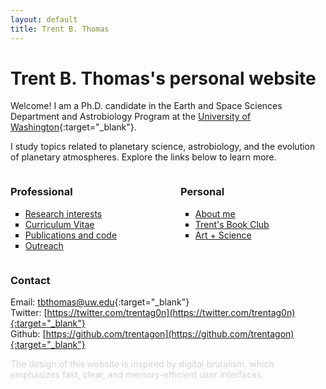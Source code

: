 ```yaml
---
layout: default
title: Trent B. Thomas
---
```



# Trent B. Thomas's personal website

Welcome! I am a Ph.D. candidate in the Earth and Space Sciences Department and Astrobiology Program at the [University of Washington](https://ess.uw.edu/people/trent-thomas/){:target="_blank"}.

I study topics related to planetary science, astrobiology, and the evolution of planetary atmospheres. Explore the links below to learn more.

<div style="display: flex; justify-content: space-between;">
    <div style="flex: 1; margin-right: 20px;">
        <h3>Professional</h3>
        <ul style="list-style-type: square;">
            <li><a href="pages/research_interests.html">Research interests</a></li>
            <li><a href="assets/tthomas_cv.pdf" target="_blank">Curriculum Vitae</a></li>
            <li><a href="pages/publications_and_code.html">Publications and code</a></li>
            <li><a href="pages/outreach.html">Outreach</a></li>
        </ul>
    </div>
    <div style="flex: 1; margin-left: 20px;">
        <h3>Personal</h3>
        <ul style="list-style-type: square;">
            <li><a href="pages/about.html">About me</a></li>
            <li><a href="pages/trents_book_club.html">Trent's Book Club</a></li>
            <li><a href="pages/creative_coding.html">Art + Science</a></li>
        </ul>
    </div>
</div>

### Contact

Email: [tbthomas@uw.edu](mailto:tbthomas@uw.edu){:target="_blank"} \
Twitter: [https://twitter.com/trentag0n](https://twitter.com/trentag0n){:target="_blank"} \
Github: [https://github.com/trentagon](https://github.com/trentagon){:target="_blank"}

<div style="color: lightgray;">
    The design of this website is inspired by digital brutalism, which emphasizes fast, clear, and memory-efficient user interfaces.
</div>

<div id="p5-sketch-container">

<!-- Include the p5.js sketch -->
<script src="https://cdnjs.cloudflare.com/ajax/libs/p5.js/1.4.0/p5.js">
    let shapeRadius = 5.0; // Width of the shape
    let orbitRadiusFactor = 1;
    let orbitRadius;

    let gridSize = 25;
    let gridShift;
    let xgridCenter;
    let ygridCenter;

    let x;
    let y;

    let rotationMap = Math.PI / 2;
    let numFrames = 200;

    let c1, c2;

    function setup() {
        let canvas = createCanvas(1080, 1080);
        canvas.parent('p5-sketch-container');
        frameRate(30);
        ellipseMode(RADIUS);

        orbitRadius = orbitRadiusFactor * shapeRadius;
        gridShift = 2 * (orbitRadius + (shapeRadius / 2));
        xgridCenter = ((width - (gridShift * gridSize)) / 2) + (orbitRadius + (shapeRadius / 2));
        ygridCenter = ((height - (gridShift * gridSize)) / 2) + (orbitRadius + (shapeRadius / 2));

        c1 = color(232, 82, 112);
        c2 = color(82, 168, 232);
    }

    function draw() {
        background(255);
        noStroke();

        let t = 2.0 * frameCount / numFrames;

        for (let i = 0; i < gridSize; i++) {
            for (let j = 0; j < gridSize; j++) {
                let yRotationOffset = map(j / (gridSize - 1), 0, 1, 0, rotationMap);
                let xRotationOffset = map(i / (gridSize - 1), 0, 1, 0, rotationMap);

                x = xgridCenter + (gridShift * i);
                y = ygridCenter + (gridShift * j);

                let distanceFromCenter = sqrt(pow((i - (gridSize - 1) / 2), 2) + pow((j - (gridSize - 1) / 2), 2)) / ((gridSize - 1) / 2);
                let centerOffset = map(distanceFromCenter, 0, 1, 0, Math.PI);

                let r1 = shapeRadius * map(abs(sin(TWO_PI * t - centerOffset)), 0, 1, 2.5, 8);
                let c = lerpColor(c1, c2, map(sin(TWO_PI * t - centerOffset), -1, 1, 0, 1));

                fill(c);
                ellipse(x, y, r1, r1);
            }
        }
    }
</script>

</div>

<!-- 
# <span id="title" class="color-animation">Trent B. Thomas's personal website</span> 
<style>
.color-animation {
    animation: colorChange 60s infinite; /* Animation name, duration, and iteration */
}

@keyframes colorChange {
    0% { color: blue; } /* Define colors at different keyframe percentages */
    50% { color: black; }
    100% { color: blue; }
}
</style>
-->